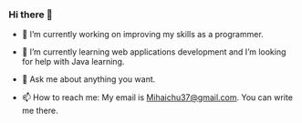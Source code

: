 ### Hi there 👋



- 🔭 I’m currently working on improving my skills as a programmer.

- 🌱 I’m currently learning web applications development and I’m looking for help with Java learning.

- 💬 Ask me about anything you want.

- 📫 How to reach me: My email is Mihaichu37@gmail.com. You can write me there.
